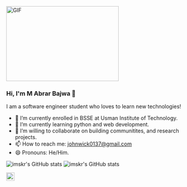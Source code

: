 <img align="center" alt="GIF" height="200px" width="300px" src="https://i.pinimg.com/originals/c1/3e/7f/c13e7f371b14f93e91808200631b8a81.gif" />


### Hi, I'm M Abrar Bajwa 👋

I am a software engineer student who loves to learn new technologies!


- 🔭 I’m currently enrolled in BSSE at Usman Institute of Technology.
- 🌱 I’m currently learning python and web development.
- 👯 I’m willing to collaborate on building communitites, and research projects.
- 📫 How to reach me: johnwick0137@gmail.com
- 😄 Pronouns: He/Him.



![imskr's GitHub stats](https://github-readme-stats.vercel.app/api?username=abrar-bajwa&theme=midnight-purple&show_icons=true)
![imskr's GitHub stats](https://github-readme-stats.vercel.app/api/top-langs/?username=abrar-bajwa&theme=midnight-purple&show_icons=true)

<a href="https://www.linkedin.com">
  <img align="left" alt="abrar's linkedin" width="22px" src="https://cdn.jsdelivr.net/npm/simple-icons@v3/icons/linkedin.svg" />
</a>
